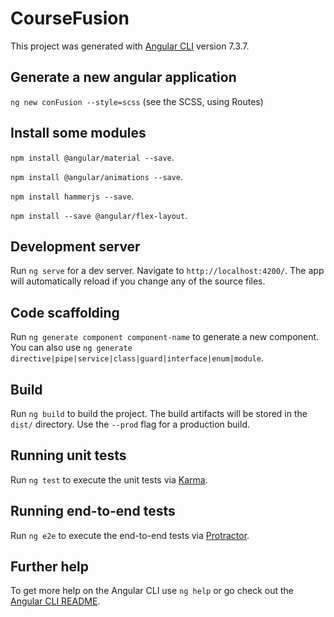 # CourseFusion

This project was generated with [Angular CLI](https://github.com/angular/angular-cli) version 7.3.7.
## Generate a new angular application
`ng new conFusion --style=scss`  (see the SCSS, using Routes)

## Install some modules

`npm install @angular/material --save`.

`npm install @angular/animations --save`.

`npm install hammerjs --save`.

`npm install --save @angular/flex-layout`.


## Development server

Run `ng serve` for a dev server. Navigate to `http://localhost:4200/`. The app will automatically reload if you change any of the source files.

## Code scaffolding

Run `ng generate component component-name` to generate a new component. You can also use `ng generate directive|pipe|service|class|guard|interface|enum|module`.

## Build

Run `ng build` to build the project. The build artifacts will be stored in the `dist/` directory. Use the `--prod` flag for a production build.

## Running unit tests

Run `ng test` to execute the unit tests via [Karma](https://karma-runner.github.io).

## Running end-to-end tests

Run `ng e2e` to execute the end-to-end tests via [Protractor](http://www.protractortest.org/).

## Further help

To get more help on the Angular CLI use `ng help` or go check out the [Angular CLI README](https://github.com/angular/angular-cli/blob/master/README.md).
